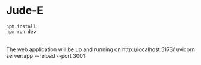 # Jude-E
```{bash}
npm install
npm run dev
```
<br/>
The web application will be up and running on http://localhost:5173/
uvicorn server:app --reload --port 3001
